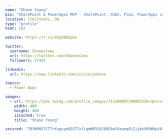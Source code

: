 ```yaml
---
name: "Shane Young"
bio: "SharePoint & PowerApps MVP - SharePoint, O365, Flow, PowerApps consulting? @PowerApps911 | Pure Snark? You found it."
location: Cincinnati, OH
type: "profile"
heat: 102

website: https://t.co/91p5BQ3pUe

twitter:
  username: ShanesCows
  url: https://twitter.com/ShanesCows
  followers: 17435

linkedin:
  url: https://www.linkedin.com/in/cincyshane

topics:
  - Power Apps

images:
  - url: https://pbs.twimg.com/profile_images/713100007398883329/qUzvsvQ3_400x400.jpg
    width: 400
    height: 400
    isCached: true
    title: "Shane Young"

secured: "7BYWR6G7CTTrKxguymGEOTIvfiqmNM320J86EAmYGewmq8LZjjWx509W9pXA3JGRKeM61AFd+SfBFsWy55V0GF4HWp91/pMjeERY4LoCGqH35sqMxaTHfyWXSmntUBfhSfkbvOaoImaXCmyW2aDwBHzN99n9LoxeAbKc7+DUkJEWKKzrL125SHf2v3Q+YYNDTK6cM++qdJEsOkqxn2YMnL79y6fppX5o32PDhZSo1WZkSuj2MHdkAW2Nc7jlUeVAl0Rzm+Jn1XFvinUrDgojm2Kh26wKbsL8VKba9apY9cRbt3fjH1zZ14TnuptDYS8cTDvexv/5CadhP1MgqB2teBmCWBb6Cal7Ft5SXCKqTBkI0NLfp0iPugz3c57HVQbv5fz6PyYt1GVOjPt8Ck3d8wJDY0nhbTD+yDzUdcZn8Ls=;n8dg6BJzT5b9w07mxRuGiA=="
---
```


